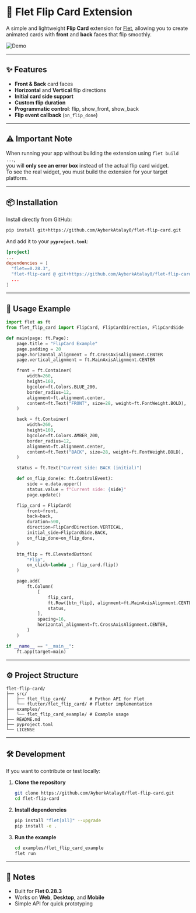 # 🎴 Flet Flip Card Extension

A simple and lightweight **Flip Card** extension for [Flet](https://flet.dev), allowing you to create animated cards with **front** and **back** faces that flip smoothly.

![Demo](https://github.com/AyberkAtalay0/flet-flip-card/raw/main/examples/demo.gif)

---

## ✨ Features
- **Front & Back** card faces
- **Horizontal** and **Vertical** flip directions
- **Initial card side support** 
- **Custom flip duration**
- **Programmatic control**: flip, show_front, show_back
- **Flip event callback** (`on_flip_done`)

---

## ⚠️ Important Note
When running your app without building the extension using `flet build ...`,  
you will **only see an error box** instead of the actual flip card widget.  
To see the real widget, you must build the extension for your target platform.

---

## 📦 Installation

Install directly from GitHub:

```bash
pip install git+https://github.com/AyberkAtalay0/flet-flip-card.git
````

And add it to your **`pyproject.toml`**:

```toml
[project]
...
dependencies = [
  "flet==0.28.3",
  "flet-flip-card @ git+https://github.com/AyberkAtalay0/flet-flip-card",
  ...
]
```

---

## 🚀 Usage Example

```python
import flet as ft
from flet_flip_card import FlipCard, FlipCardDirection, FlipCardSide

def main(page: ft.Page):
    page.title = "FlipCard Example"
    page.padding = 20
    page.horizontal_alignment = ft.CrossAxisAlignment.CENTER
    page.vertical_alignment = ft.MainAxisAlignment.CENTER

    front = ft.Container(
        width=260,
        height=160,
        bgcolor=ft.Colors.BLUE_200,
        border_radius=12,
        alignment=ft.alignment.center,
        content=ft.Text("FRONT", size=28, weight=ft.FontWeight.BOLD),
    )

    back = ft.Container(
        width=260,
        height=160,
        bgcolor=ft.Colors.AMBER_200,
        border_radius=12,
        alignment=ft.alignment.center,
        content=ft.Text("BACK", size=28, weight=ft.FontWeight.BOLD),
    )

    status = ft.Text("Current side: BACK (initial)")

    def on_flip_done(e: ft.ControlEvent):
        side = e.data.upper()
        status.value = f"Current side: {side}"
        page.update()

    flip_card = FlipCard(
        front=front,
        back=back,
        duration=500,             
        direction=FlipCardDirection.VERTICAL, 
        initial_side=FlipCardSide.BACK,
        on_flip_done=on_flip_done,
    )

    btn_flip = ft.ElevatedButton(
        "Flip",
        on_click=lambda _: flip_card.flip()
    )

    page.add(
        ft.Column(
            [
                flip_card,
                ft.Row([btn_flip], alignment=ft.MainAxisAlignment.CENTER),
                status,
            ],
            spacing=16,
            horizontal_alignment=ft.CrossAxisAlignment.CENTER,
        )
    )

if __name__ == "__main__":
    ft.app(target=main)
```

---

## ⚙️ Project Structure

```
flet-flip-card/
├── src/
│   ├── flet_flip_card/         # Python API for Flet
│   └── flutter/flet_flip_card/ # Flutter implementation
├── examples/
│   └── flet_flip_card_example/ # Example usage
├── README.md
├── pyproject.toml
└── LICENSE
```

---

## 🛠 Development

If you want to contribute or test locally:

1. **Clone the repository**

   ```bash
   git clone https://github.com/AyberkAtalay0/flet-flip-card.git
   cd flet-flip-card
   ```

2. **Install dependencies**

   ```bash
   pip install "flet[all]" --upgrade
   pip install -e .
   ```

3. **Run the example**

   ```bash
   cd examples/flet_flip_card_example
   flet run
   ```

---

## 📌 Notes

* Built for **Flet 0.28.3**
* Works on **Web**, **Desktop**, and **Mobile**
* Simple API for quick prototyping

